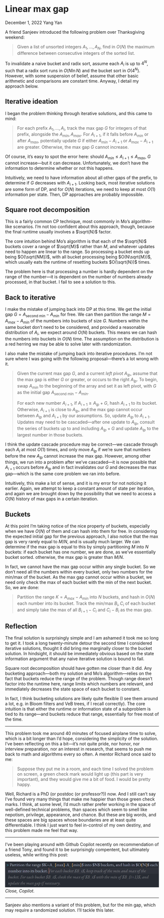 # Linear max gap

December 1, 2022
Yang Yan

A friend Sanjeev introduced the following problem over Thanksgiving weekend:

> Given a list of unsorted integers $A_1,\ldots,A_N$, find in $O(N)$ the maximum difference between consecutive integers of the sorted list.

To invalidate a naive bucket and radix sort, assume each $A_i$ is up to $4^N$, such that a radix sort runs in $O(N\ln N)$ and the bucket sort in $O(4^N)$. However, with some suspension of belief, assume that other basic arithmetic and comparisons are constant time.
Anyway, I detail my approach below.

## Iterative ideation

I began the problem thinking through iterative solutions, and this came to mind:

> For each prefix $A_1,\ldots,A_i$, track the max gap $G$ for integers of that prefix, alongside the $A_{min},A_{max}$. For $A_{i+1}$, if it falls before $A_{min}$ or after $A_{max}$, potentially update $G$ if either $A_{min}-A_{i+1}$ or $A_{max}-A_{i+1}$ are greater. Otherwise, the max gap $G$ cannot increase.

Of course, it’s easy to spot the error here: should $A_{min}\leq A_{i+1}\leq A_{max}$, $G$ cannot increase—but it can decrease. Unfortunately, we don’t have the information to determine whether or not this happens.

Intuitively, we need to have information about all other gaps of the prefix, to determine if $G$ decreases with $A_{i+1}$. Looking back, most iterative solutions are some form of DP, and for $O(N)$ iterations, we need to keep at most $O(1)$ information per state. Then, DP approaches are probably impossible.

## Square root decomposition

This is a fairly common CP technique, most commonly in Mo’s algorithm-like scenarios. I’m not too confident about this approach, though, because the final runtime usually involves a $\sqrt{N}$ factor.

The core intuition behind Mo’s algorithm is that each of the $\sqrt{N}$ buckets cover a range of $\sqrt{M}$ rather than $M$, and whatever updates need to happen are linear to the range. So processing a bucket ends up being $O(\sqrt{NM})$, with all bucket processing being $O(N\sqrt{M})$, which usually eats the runtime of resetting buckets $O(\sqrt{N})$ times.

The problem here is that processing a number is hardly dependent on the range of the number—it is dependent on the number of numbers already processed, in that bucket. I fail to see a solution to this.

## Back to iterative

I make the mistake of jumping back into DP at this time. We get the initial gap $G=A_{\text{second min}}-A_{min}$ for free. We can then partition the range $M=A_{max}-A_{min}$ of the numbers into buckets of size $G$. Numbers within the same bucket don’t need to be considered, and provided a reasonable distribution of $A_i$, we expect around $O(N)$ buckets. This means we can hash the numbers into buckets in $O(N)$ time. The assumption on the distribution is a red herring we may be able to solve later with randomization.

I also make the mistake of jumping back into iterative procedures. I’m not sure where I was going with the following proposal—there’s a lot wrong with it.

> Given the current max gap $G$, and a current *left pivot* $A_{lp}$, assume that the max gap is either $G$ or greater, or occurs to the right $A_{lp}$. To begin, swap $A_{min}$ to the beginning of the array and set it as left pivot, with $G$ as the initial gap $A_{\text{second min}}-A_{min}$.
> 
> For each new number $A_{i+1}$, if $A_{i+1}\geq A_{lp}+G$, hash $A_{i+1}$ to its bucket. Otherwise, $A_{i+1}$ is close to $A_{lp}$, and the max gap cannot occur between $A_{lp}$ and $A_{i+1}$ by our assumptions. So, update $A_{lp}$ to $A_{i+1}$. Updates may need to be cascaded—after one update to $A_{lp}$, consult the series of buckets up to and including $A_{lp}+G$ and update $A_{lp}$ to the largest number in those buckets.

I think the update cascade procedure may be correct—we cascade through each $A_i$ at most $O(1)$ times, and only move $A_{lp}$ if we’re sure that numbers before the new $A_{lp}$ cannot increase the max gap. However, among other things, we run into a problem after we’ve cascaded—it is now possible that $A_{i+1}$ occurs before $A_{lp}$ and in fact invalidates our $G$ and decreases the max gap—which is the same core problem we ran into before.

Intuitively, this make a lot of sense, and it is my error for not noticing it earlier. Again, we attempt to keep a constant amount of state per iteration, and again we are brought down by the possibility that we need to access a $O(N)$ history of max gaps in a certain iteration.

## Buckets

At this point I’m taking notice of the nice property of buckets, especially when we have $O(N)$ of them and can hash into them for free. In considering the expected initial gap for the previous approach, I also notice that the max gap is very rarely equal to $M/N$, and is usually much larger. We can determine if the max gap is equal to this by simply partitioning $M$ into $N$ buckets: if each bucket has one number, we are done, as we’ve essentially bucket sorted. otherwise, the max gap is greater than $M/N$.

In fact, we cannot have the max gap occur within any single bucket. So we don’t need all the numbers within every bucket, only two numbers for the min/max of the bucket. As the max gap cannot occur within a bucket, we need only check the max of each bucket with the min of the next bucket. So, we are done:

> Partition the range $K=A_{max}-A_{min}$ into $N$ buckets, and hash in $O(N)$ each number into its bucket. Track the min/max $B_i,C_i$ of each bucket and simply take the max of all $B_{i+1}-C_i$ and $C_i-B_i$ as the max gap.

## Reflection

The final solution is surprisingly simple and I am ashamed it took me so long to get it. I took a long twenty-minute detour the second time I considered iterative solutions, thought it did bring me marginally closer to the bucket solution. In hindsight, it should be immediately obvious based on the state information argument that any naive iterative solution is bound to fail.

Square root decomposition should have gotten me closer than it did. Any bucketing approach—both my solution and Mo’s algorithm—relies on the fact that buckets reduce the range of the problem. Though range doesn’t factor into the runtime here, range limits which numbers are relevant, and immediately decreases the state space of each bucket to constant.

In fact, I think bucketing solutions are likely quite flexible (I see them around a lot, e.g. in Bloom filters and VeB trees, if I recall correctly). The core intuition is that either the runtime or information state of a subproblem is tied to its range—and buckets reduce that range, essentially for free most of the time.

---

This problem took me around 40 minutes of focused airplane time to solve, which is a bit longer than I’d hope, considering the simplicity of the solution. I’ve been reflecting on this a bit—it’s not quite pride, nor honor, nor interview preparation, nor an interest in research, that seems to push me back to math and algorithms every so often. A mentor Richard once said to me:

> Suppose they put me in a room, and each time I solved the problem on screen, a green check mark would light up (this part is very important), and they would give me a bit of food. I would be pretty happy.

Well, Richard is a PhD (or postdoc (or professor?)) now. And I still can’t say I’ve found very many things that make me happier than those green check marks. I think, at some level, I’d much rather prefer working in the space of well-defined technical problems, than spaces which seem to smell like nepotism, privilege, appearance, and chance. But these are big words, and these spaces are big spaces whose boundaries are at least quite differentiable. I think I just want to feel in-control of my own destiny, and this problem made me feel that way.

---

I’ve been playing around with Github Copilot recently on recommendation of a friend Tony, and found it to be surprisingly compentent, but ultimately useless, while writing this post:

![](linear-max-gap.md-assets/2022-12-01-22-24-31.png)
*Close, Copilot.*

---

Sanjeev also mentions a variant of this problem, but for the min gap, which may require a randomized solution. I’ll tackle this later.

